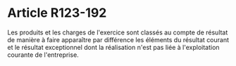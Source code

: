 # Article R123-192

Les produits et les charges de l'exercice sont classés au compte de résultat de manière à faire apparaître par différence les éléments du résultat courant et le résultat exceptionnel dont la réalisation n'est pas liée à l'exploitation courante de l'entreprise.
